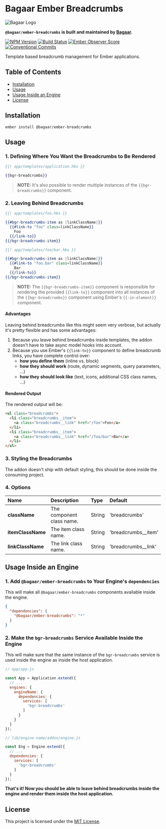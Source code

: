 # Bagaar Ember Breadcrumbs

![Bagaar Logo](https://bagaar.be/hubfs/logo-bagaar-black.svg)

**`@bagaar/ember-breadcrumbs` is built and maintained by [Bagaar](https://bagaar.be).**

[![NPM Version](https://badge.fury.io/js/%40bagaar%2Fember-breadcrumbs.svg)](https://badge.fury.io/js/%40bagaar%2Fember-breadcrumbs) [![Build Status](https://travis-ci.org/Bagaar/ember-breadcrumbs.svg?branch=master)](https://travis-ci.org/Bagaar/ember-breadcrumbs) [![Ember Observer Score](https://emberobserver.com/badges/-bagaar-ember-breadcrumbs.svg)](https://emberobserver.com/addons/@bagaar/ember-breadcrumbs) [![Conventional Commits](https://img.shields.io/badge/Conventional%20Commits-1.0.0-yellow.svg)](https://conventionalcommits.org)

Template based breadcrumb management for Ember applications.

## Table of Contents

- [Installation](#installation)
- [Usage](#usage)
- [Usage Inside an Engine](#usage-inside-an-engine)
- [License](#license)

## Installation

```shell
ember install @bagaar/ember-breadcrumbs
```

## Usage

### 1\. Defining Where You Want the Breadcrumbs to Be Rendered

```handlebars
{{! app/templates/application.hbs }}

{{bgr-breadcrumbs}}
```

> **NOTE:** It's also possible to render multiple instances of the `{{bgr-breadcrumbs}}` component.

### 2\. Leaving Behind Breadcrumbs

```handlebars
{{! app/templates/foo.hbs }}

{{#bgr-breadcrumbs-item as |linkClassName|}}
  {{#link-to "foo" class=linkClassName}}
    Foo
  {{/link-to}}
{{/bgr-breadcrumbs-item}}
```

```handlebars
{{! app/templates/foo/bar.hbs }}

{{#bgr-breadcrumbs-item as |linkClassName|}}
  {{#link-to "foo.bar" class=linkClassName}}
    Bar
  {{/link-to}}
{{/bgr-breadcrumbs-item}}
```

> **NOTE:** The `{{bgr-breadcrumbs-item}}` component is responsible for rendering the provided `{{link-to}}` component into all instances of the `{{bgr-breadcrumbs}}` component using Ember's `{{-in-element}}` component.

#### Advantages

Leaving behind breadcrumbs like this might seem very verbose, but actually it's pretty flexible and has some advantages:

1. Because you leave behind breadcrumbs inside templates, the addon doesn't have to take async model hooks into account.
2. Because you use Ember's `{{link-to}}` component to define breadcrumb links, you have complete control over:
   - **how you define them** (inline vs. block)
   - **how they should work** (route, dynamic segments, query parameters, ...)
   - **how they should look like** (text, icons, additional CSS class names, ...)

#### Rendered Output

The rendered output will be:

```html
<ul class="breadcrumbs">
  <li class="breadcrumbs__item">
    <a class="breadcrumbs__link" href="/foo">Foo</a>
  </li>
  <li class="breadcrumbs__item">
    <a class="breadcrumbs__link" href="/foo/bar">Bar</a>
  </li>
</ul>
```

### 3\. Styling the Breadcrumbs

The addon doesn't ship with default styling, this should be done inside the consuming project.

### 4\. Options

Name              | Description               | Type   | Default
:---------------- | :------------------------ | :----- | :------------------
**className**     | The component class name. | String | 'breadcrumbs'
**itemClassName** | The item class name.      | String | 'breadcrumbs__item'
**linkClassName** | The link class name.      | String | 'breadcrumbs__link'

## Usage Inside an Engine

### 1\. Add `@bagaar/ember-breadcrumbs` to Your Engine's `dependencies`

This will make all `@bagaar/ember-breadcrumbs` components available inside the engine.

```json
{
  "dependencies": {
    "@bagaar/ember-breadcrumbs": "*"
  }
}
```

### 2\. Make the `bgr-breadcrumbs` Service Available Inside the Engine

This will make sure that the same instance of the `bgr-breadcrumbs` service is used inside the engine as inside the host application.

```javascript
// app/app.js

const App = Application.extend({
  // ...
  engines: {
    engineName: {
      dependencies: {
        services: [
          'bgr-breadcrumbs'
        ]
      }
    }
  }
});
```

```javascript
// lib/engine-name/addon/engine.js

const Eng = Engine.extend({
  // ...
  dependencies: {
    services: [
      'bgr-breadcrumbs'
    ]
  }
});
```

**That's it! Now you should be able to leave behind breadcrumbs inside the engine and render them inside the host application.**

## License

This project is licensed under the [MIT License](./LICENSE.md).
